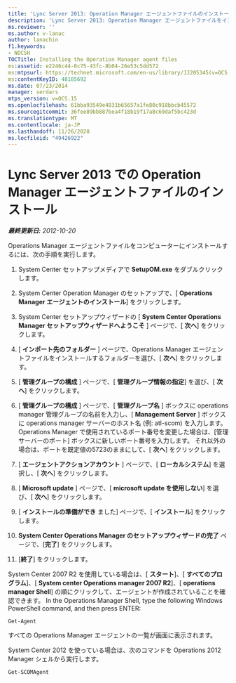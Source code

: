 ```yaml
---
title: 'Lync Server 2013: Operation Manager エージェントファイルのインストール'
description: 'Lync Server 2013: Operation Manager エージェントファイルをインストールしています。'
ms.reviewer: ''
ms.author: v-lanac
author: lanachin
f1.keywords:
- NOCSH
TOCTitle: Installing the Operation Manager agent files
ms:assetid: e2246c44-0c75-43fc-8b04-26e53c5dd572
ms:mtpsurl: https://technet.microsoft.com/en-us/library/JJ205345(v=OCS.15)
ms:contentKeyID: 48185692
ms.date: 07/23/2014
manager: serdars
mtps_version: v=OCS.15
ms.openlocfilehash: 61bba93549e4831b65657a1fe80c918bbcb45572
ms.sourcegitcommit: 36fee89bb887bea4f18b19f17a8c69daf5bc423d
ms.translationtype: MT
ms.contentlocale: ja-JP
ms.lasthandoff: 11/26/2020
ms.locfileid: "49426922"
---
```

# <a name="installing-the-operation-manager-agent-files-in-lync-server-2013"></a>Lync Server 2013 での Operation Manager エージェントファイルのインストール

<div data-xmlns="http://www.w3.org/1999/xhtml">

<div class="topic" data-xmlns="http://www.w3.org/1999/xhtml" data-msxsl="urn:schemas-microsoft-com:xslt" data-cs="https://msdn.microsoft.com/">

<div data-asp="https://msdn2.microsoft.com/asp">



</div>

<div id="mainSection">

<div id="mainBody">

<span> </span>

_**最終更新日:** 2012-10-20_

Operations Manager エージェントファイルをコンピューターにインストールするには、次の手順を実行します。

1.  System Center セットアップメディアで **SetupOM.exe** をダブルクリックします。

2.  System Center Operation Manager のセットアップで、[ **Operations Manager エージェントのインストール**] をクリックします。

3.  System Center セットアップウィザードの [ **System Center Operations Manager セットアップウィザードへようこそ** ] ページで、[ **次へ**] をクリックします。

4.  [ **インポート先のフォルダー** ] ページで、Operations Manager エージェントファイルをインストールするフォルダーを選び、[ **次へ**] をクリックします。

5.  [ **管理グループの構成** ] ページで、[ **管理グループ情報の指定**] を選び、[ **次へ**] をクリックします。

6.  [ **管理グループの構成** ] ページで、[ **管理グループ名** ] ボックスに operations manager 管理グループの名前を入力し、[ **Management Server** ] ボックスに operations manager サーバーのホスト名 (例: atl-scom) を入力します。 Operations Manager で使用されているポート番号を変更した場合は、[管理サーバーのポート] ボックスに新しいポート番号を入力します。 それ以外の場合は、ポートを既定値の5723のままにして、[ **次へ**] をクリックします。

7.  [ **エージェントアクションアカウント** ] ページで、[ **ローカルシステム**] を選択し、[ **次へ**] をクリックします。

8.  [ **Microsoft update** ] ページで、[ **microsoft update を使用しない**] を選び、[ **次へ**] をクリックします。

9.  [ **インストールの準備ができ** ました] ページで、[ **インストール**] をクリックします。

10. **System Center Operations Manager のセットアップウィザードの完了** ページで、[**完了**] をクリックします。

11. [**終了**] をクリックします。

System Center 2007 R2 を使用している場合は、[ **スタート**]、[ **すべてのプログラム**]、[ **System center Operations manager 2007 R2**]、[ **operations manager Shell**] の順にクリックして、エージェントが作成されていることを確認できます。 In the Operations Manager Shell, type the following Windows PowerShell command, and then press ENTER:

    Get-Agent 

すべての Operations Manager エージェントの一覧が画面に表示されます。

System Center 2012 を使っている場合は、次のコマンドを Operations 2012 Manager シェルから実行します。

    Get-SCOMAgent

</div>

<span> </span>

</div>

</div>

</div>


